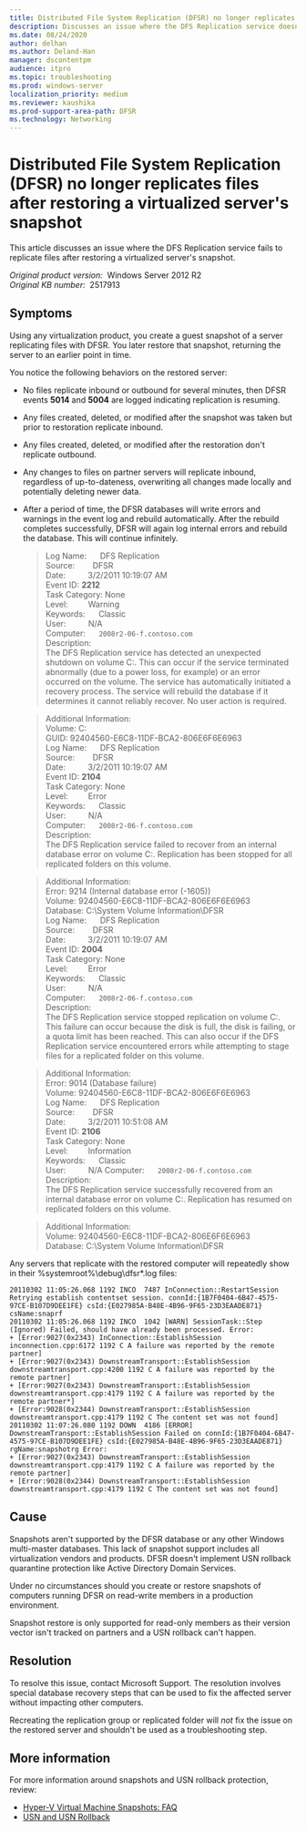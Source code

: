 ```yaml
---
title: Distributed File System Replication (DFSR) no longer replicates files after restoring a virtualized server's snapshot
description: Discusses an issue where the DFS Replication service doesn't replicate files after restoring a virtualized server's snapshot.
ms.date: 08/24/2020
author: delhan
ms.author: Deland-Han
manager: dscontentpm
audience: itpro
ms.topic: troubleshooting
ms.prod: windows-server
localization_priority: medium
ms.reviewer: kaushika
ms.prod-support-area-path: DFSR
ms.technology: Networking
---
```

# Distributed File System Replication (DFSR) no longer replicates files after restoring a virtualized server's snapshot

This article discusses an issue where the DFS Replication service fails to replicate files after restoring a virtualized server's snapshot.

_Original product version:_ &nbsp;Windows Server 2012 R2  
_Original KB number:_ &nbsp;2517913

## Symptoms

Using any virtualization product, you create a guest snapshot of a server replicating files with DFSR. You later restore that snapshot, returning the server to an earlier point in time.

You notice the following behaviors on the restored server:

- No files replicate inbound or outbound for several minutes, then DFSR events **5014** and **5004** are logged indicating replication is resuming.
- Any files created, deleted, or modified after the snapshot was taken but prior to restoration replicate inbound.
- Any files created, deleted, or modified after the restoration don't replicate outbound.
- Any changes to files on partner servers will replicate inbound, regardless of up-to-dateness, overwriting all changes made locally and potentially deleting newer data.
- After a period of time, the DFSR databases will write errors and warnings in the event log and rebuild automatically. After the rebuild completes successfully, DFSR will again log internal errors and rebuild the database. This will continue infinitely.

    > Log Name:      DFS Replication  
    Source:        DFSR  
    Date:          3/2/2011 10:19:07 AM  
    Event ID: **2212**  
    Task Category: None  
    Level:         Warning  
    Keywords:      Classic  
    User:          N/A  
    Computer:      `2008r2-06-f.contoso.com`  
    Description:  
    The DFS Replication service has detected an unexpected shutdown on volume C:. This can occur if the service terminated abnormally (due to a power loss, for example) or an error occurred on the volume. The service has automatically initiated a recovery process. The service will rebuild the database if it determines it cannot reliably recover. No user action is required.

    > Additional Information:  
    Volume: C:  
    GUID: 92404560-E6C8-11DF-BCA2-806E6F6E6963  
    Log Name:      DFS Replication  
    Source:        DFSR  
    Date:          3/2/2011 10:19:07 AM  
    Event ID: **2104**  
    Task Category: None  
    Level:         Error  
    Keywords:      Classic  
    User:          N/A  
    Computer:      `2008r2-06-f.contoso.com`  
    Description:  
    The DFS Replication service failed to recover from an internal database error on volume C:. Replication has been stopped for all replicated folders on this volume.

    > Additional Information:  
    Error: 9214 (Internal database error (-1605))  
    Volume: 92404560-E6C8-11DF-BCA2-806E6F6E6963  
    Database: C:\System Volume Information\DFSR  
    Log Name:      DFS Replication  
    Source:        DFSR  
    Date:          3/2/2011 10:19:07 AM  
    Event ID: **2004**  
    Task Category: None  
    Level:         Error  
    Keywords:      Classic  
    User:          N/A  
    Computer:      `2008r2-06-f.contoso.com`  
    Description:  
    The DFS Replication service stopped replication on volume C:. This failure can occur because the disk is full, the disk is failing, or a quota limit has been reached. This can also occur if the DFS Replication service encountered errors while attempting to stage files for a replicated folder on this volume.

    > Additional Information:  
    Error: 9014 (Database failure)  
    Volume: 92404560-E6C8-11DF-BCA2-806E6F6E6963  
    Log Name:      DFS Replication  
    Source:        DFSR  
    Date:          3/2/2011 10:51:08 AM  
    Event ID: **2106**  
    Task Category: None  
    Level:         Information  
    Keywords:      Classic  
    User:          N/A
    Computer:      `2008r2-06-f.contoso.com`  
    Description:  
    The DFS Replication service successfully recovered from an internal database error on volume C:. Replication has resumed on replicated folders on this volume.

    > Additional Information:  
    Volume: 92404560-E6C8-11DF-BCA2-806E6F6E6963  
    Database: C:\System Volume Information\DFSR  

Any servers that replicate with the restored computer will repeatedly show in their %systemroot%\debug\dfsr*.log files:

```console
20110302 11:05:26.068 1192 INCO  7487 InConnection::RestartSession Retrying establish contentset session. connId:{1B7F0404-6B47-4575-97CE-B107D9DEE1FE} csId:{E027985A-B48E-4B96-9F65-23D3EAADE871} csName:snaprf
20110302 11:05:26.068 1192 INCO  1042 [WARN] SessionTask::Step (Ignored) Failed, should have already been processed. Error:
+ [Error:9027(0x2343) InConnection::EstablishSession inconnection.cpp:6172 1192 C A failure was reported by the remote partner]
+ [Error:9027(0x2343) DownstreamTransport::EstablishSession downstreamtransport.cpp:4200 1192 C A failure was reported by the remote partner]
+ [Error:9027(0x2343) DownstreamTransport::EstablishSession downstreamtransport.cpp:4179 1192 C A failure was reported by the remote partner*]
+ [Error:9028(0x2344) DownstreamTransport::EstablishSession downstreamtransport.cpp:4179 1192 C The content set was not found]
20110302 11:07:26.080 1192 DOWN  4186 [ERROR] DownstreamTransport::EstablishSession Failed on connId:{1B7F0404-6B47-4575-97CE-B107D9DEE1FE} csId:{E027985A-B48E-4B96-9F65-23D3EAADE871} rgName:snapshotrg Error:
+ [Error:9027(0x2343) DownstreamTransport::EstablishSession downstreamtransport.cpp:4179 1192 C A failure was reported by the remote partner]
+ [Error:9028(0x2344) DownstreamTransport::EstablishSession downstreamtransport.cpp:4179 1192 C The content set was not found]
```

## Cause

Snapshots aren't supported by the DFSR database or any other Windows multi-master databases. This lack of snapshot support includes all virtualization vendors and products. DFSR doesn't implement USN rollback quarantine protection like Active Directory Domain Services.

Under no circumstances should you create or restore snapshots of computers running DFSR on read-write members in a production environment.

Snapshot restore is only supported for read-only members as their version vector isn't tracked on partners and a USN rollback can't happen.

## Resolution

To resolve this issue, contact Microsoft Support. The resolution involves special database recovery steps that can be used to fix the affected server without impacting other computers.

Recreating the replication group or replicated folder will *not* fix the issue on the restored server and shouldn't be used as a troubleshooting step.

## More information

For more information around snapshots and USN rollback protection, review:

- [Hyper-V Virtual Machine Snapshots: FAQ](https://technet.microsoft.com/library/dd560637%28WS.10%29.aspx)
- [USN and USN Rollback](https://technet.microsoft.com/library/dd348479%28WS.10%29.aspx)
